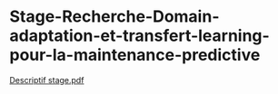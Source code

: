 # Stage-Recherche-Domain-adaptation-et-transfert-learning-pour-la-maintenance-predictive
[Descriptif stage.pdf](https://github.com/HenneGalile/Stage-Recherche-Domain-adaptation-et-transfert-learning-pour-la-maintenance-predictive/files/9684533/Descriptif.stage.pdf)
